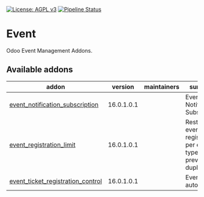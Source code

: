 [![License: AGPL v3](https://img.shields.io/badge/License-AGPL%20v3-blue.svg)](https://www.gnu.org/licenses/agpl-3.0)
[![Pipeline Status](https://gitlab.com/tawasta/odoo/event/badges/14.0-dev/pipeline.svg)](https://gitlab.com/tawasta/odoo/event/-/pipelines/)

Event
=====
Odoo Event Management Addons.

[//]: # (addons)

Available addons
----------------
addon | version | maintainers | summary
--- | --- | --- | ---
[event_notification_subscription](event_notification_subscription/) | 16.0.1.0.1 |  | Event Notification Subscription
[event_registration_limit](event_registration_limit/) | 16.0.1.0.1 |  | Restricts event registrations per exam type and prevents duplicates.
[event_ticket_registration_control](event_ticket_registration_control/) | 16.0.1.0.1 |  | Event ticket automation

[//]: # (end addons)
